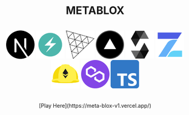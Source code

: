 <div align="center"><h1>METABLOX</h1></div>
</br>
<div align="center">
  <a href="https://nextjs.org/"><img src="./readme_content/stacklogos/NextJS.png" width="75" height="75"></a>
  <a href="https://chakra-ui.com/"><img src="./readme_content/stacklogos/ChakraUI.png" width="75" height="75"></a>
  <a href="https://threejs.org/"><img src="./readme_content/stacklogos/ThreeJS.png" width="75" height="75"></a>
  <a href="https://vercel.com/"><img src="./readme_content/stacklogos/Vercel.png" width="75" height="75"></a>
  <a href="https://docs.soliditylang.org/en/v0.8.17/"><img src="./readme_content/stacklogos/Solidity.png" width="75" height="75"></a>
  <a href="https://www.openzeppelin.com/"><img src="./readme_content/stacklogos/OpenZeppelin.png" width="75" height="75"></a>
  <a href="https://hardhat.org/"><img src="./readme_content/stacklogos/Hardhat.png" width="75" height="75"></a>
  <a href="https://polygon.technology/"><img src="./readme_content/stacklogos/Polygon.png" width="75" height="75"></a>
  <a href="https://www.typescriptlang.org/"><img src="./readme_content/stacklogos/Typescript.png" width="75" height="75"></a>
</div>
<br></br>
<div align="center">[Play Here](https://meta-blox-v1.vercel.app/)</div>
</br>
